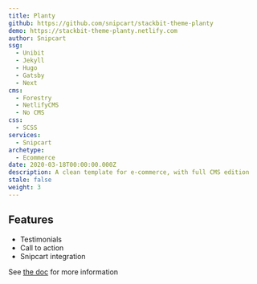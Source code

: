 ```yaml
---
title: Planty
github: https://github.com/snipcart/stackbit-theme-planty
demo: https://stackbit-theme-planty.netlify.com
author: Snipcart
ssg:
  - Unibit
  - Jekyll
  - Hugo
  - Gatsby
  - Next
cms:
  - Forestry
  - NetlifyCMS
  - No CMS
css:
  - SCSS
services:
  - Snipcart
archetype:
  - Ecommerce
date: 2020-03-18T00:00:00.000Z
description: A clean template for e-commerce, with full CMS edition
stale: false
weight: 3
---
```


##  Features

- Testimonials
- Call to action
- Snipcart integration

See [the doc](https://github.com/snipcart/stackbit-theme-planty#readme) for more information